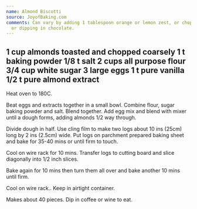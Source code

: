 ```yaml
---
name: Almond Biscotti
source: JoyofBaking.com
comments: Can vary by adding 1 tablespoon orange or lemon zest, or chopped glace cherries
  or dipping in chocolate.
---
```

1 cup almonds toasted and chopped coarsely
1 t baking powder
1/8 t salt
2 cups all purpose flour
3/4 cup white sugar
3 large eggs
1 t pure vanilla
1/2 t pure almond extract
---
Heat oven to 180C.

Beat eggs and extracts together in a small bowl.
Combine flour, sugar baking powder and salt.  Blend together.  Add egg mix and blend with mixer until a dough forms, adding almonds 1/2 way through.

Divide dough in half. Use cling film to make two logs about 10 ins (25cm) long by 2 ins (2.5cm) wide.
Put logs on parchment prepared baking sheet and bake for 35-40 mins or until firm to touch.

Cool on wire rack for 10 mins.
Transfer logs to cutting board and slice diagonally into 1/2 inch slices.

Bake again for 10 mins then turn them all over and bake another 10 mins until firm.

Cool on wire rack.. Keep in airtight container.

Makes about 40 pieces.  Dip in coffee or wine to eat.


